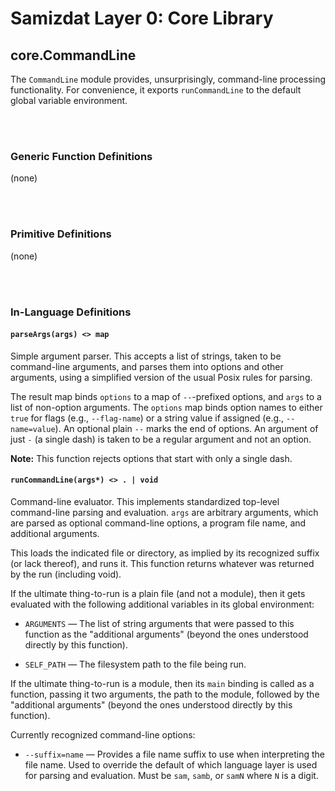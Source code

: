 Samizdat Layer 0: Core Library
==============================

core.CommandLine
----------------

The `CommandLine` module provides, unsurprisingly, command-line processing
functionality. For convenience, it exports `runCommandLine` to the default
global variable environment.

<br><br>
### Generic Function Definitions

(none)


<br><br>
### Primitive Definitions

(none)


<br><br>
### In-Language Definitions

#### `parseArgs(args) <> map`

Simple argument parser. This accepts a list of strings, taken to be
command-line arguments, and parses them into options and other arguments,
using a simplified version of the usual Posix rules for parsing.

The result map binds `options` to a map of `--`-prefixed options, and `args`
to a list of non-option arguments. The `options` map binds option names to
either `true` for flags (e.g., `--flag-name`) or a string value if assigned
(e.g., `--name=value`). An optional plain `--` marks the end of options. An
argument of just `-` (a single dash) is taken to be a regular argument and
not an option.

**Note:** This function rejects options that start with only a single dash.

#### `runCommandLine(args*) <> . | void`

Command-line evaluator. This implements standardized top-level command-line
parsing and evaluation. `args` are arbitrary arguments, which are parsed as
optional command-line options, a program file name, and additional arguments.

This loads the indicated file or directory, as implied by its recognized
suffix (or lack thereof), and runs it. This function returns whatever
was returned by the run (including void).

If the ultimate thing-to-run is a plain file (and not a module), then it
gets evaluated with the following additional variables in its global
environment:

* `ARGUMENTS` &mdash; The list of string arguments that were passed to this
  function as the "additional arguments" (beyond the ones understood directly
  by this function).

* `SELF_PATH` &mdash; The filesystem path to the file being run.

If the ultimate thing-to-run is a module, then its `main` binding is called
as a function, passing it two arguments, the path to the module, followed by
the "additional arguments" (beyond the ones understood directly by this
function).

Currently recognized command-line options:

* `--suffix=name` &mdash; Provides a file name suffix to use when interpreting
  the file name. Used to override the default of which language layer is
  used for parsing and evaluation. Must be `sam`, `samb`, or `samN` where `N`
  is a digit.
